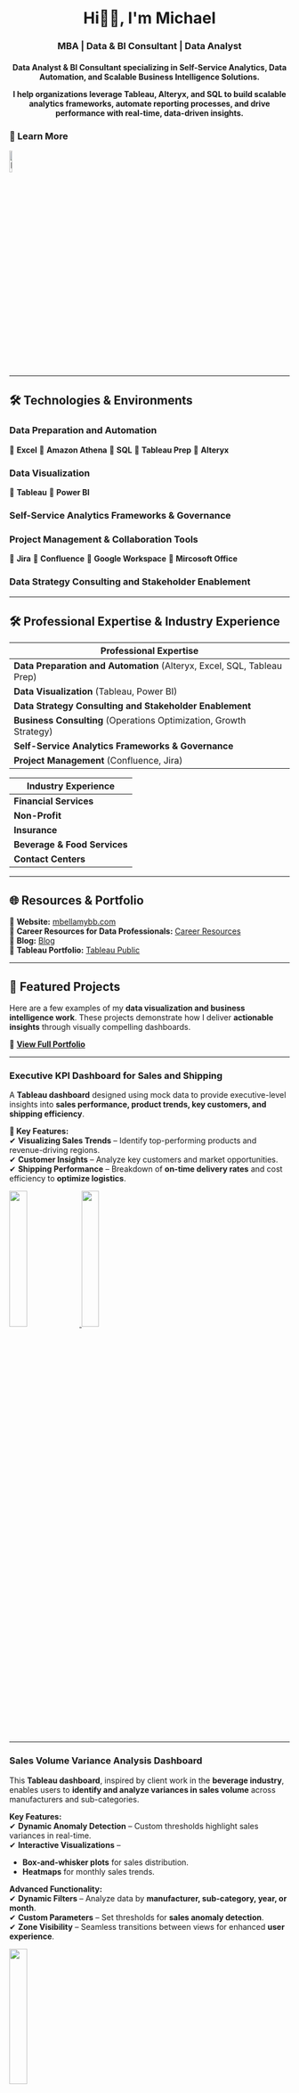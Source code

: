 <h1 align="center">Hi👋🏾, I'm Michael</h1>
<h3 align="center"> MBA | Data & BI Consultant | Data Analyst  </h3>   

<h4 align="center"> Data Analyst & BI Consultant specializing in Self-Service Analytics, Data Automation, and Scalable Business Intelligence Solutions.

I help organizations leverage Tableau, Alteryx, and SQL to build scalable analytics frameworks, automate reporting processes, and drive performance with real-time, data-driven insights. </h4>

### 🔗 Learn More  
<a href="https://www.linkedin.com/in/mbellamybb/" target="_blank">
    <img src="https://i.ibb.co/QD7pFL0/linkedIn.png" alt="LinkedIn" width="10%">
</a>

---

## 🛠 Technologies & Environments  

### **Data Preparation and Automation**  
🔹 **Excel**
🔹 **Amazon Athena**
🔹 **SQL**
🔹 **Tableau Prep**
🔹 **Alteryx**

### **Data Visualization**  
🔹 **Tableau**
🔹 **Power BI**

### **Self-Service Analytics Frameworks & Governance**  

### **Project Management & Collaboration Tools**  
🔹 **Jira**
🔹 **Confluence**
🔹 **Google Workspace**
🔹 **Mircosoft Office**

### **Data Strategy Consulting and Stakeholder Enablement**
---

## 🛠 Professional Expertise & Industry Experience  

| **Professional Expertise** |
|------------------------------|
| **Data Preparation and Automation** (Alteryx, Excel, SQL, Tableau Prep) |
| **Data Visualization** (Tableau, Power BI) |
| **Data Strategy Consulting and Stakeholder Enablement** |
| **Business Consulting** (Operations Optimization, Growth Strategy) |
| **Self-Service Analytics Frameworks & Governance** |
| **Project Management** (Confluence, Jira) |

| **Industry Experience** |
|---------------------------|
| **Financial Services** |
| **Non-Profit** |
| **Insurance** |
| **Beverage & Food Services** |
| **Contact Centers** |
---

## 🌐 Resources & Portfolio  

🔹 **Website:** [mbellamybb.com](https://www.mbellamybb.com/)  
🔹 **Career Resources for Data Professionals:** [Career Resources](https://www.mbellamybb.com/career-resources)  
🔹 **Blog:** [Blog](https://www.mbellamybb.com/blog)  
🔹 **Tableau Portfolio:** [Tableau Public](https://public.tableau.com/app/profile/mbellamybb)  

---
## 🚀 Featured Projects  

Here are a few examples of my **data visualization and business intelligence work**. These projects demonstrate how I deliver **actionable insights** through visually compelling dashboards.  

🔗 **[View Full Portfolio](https://www.mbellamybb.com/portfolio)**  

---

### Executive KPI Dashboard for Sales and Shipping  

A **Tableau dashboard** designed using mock data to provide executive-level insights into **sales performance, product trends, key customers, and shipping efficiency**.  

**🔹 Key Features:**  
✔ **Visualizing Sales Trends** – Identify top-performing products and revenue-driving regions.  
✔ **Customer Insights** – Analyze key customers and market opportunities.  
✔ **Shipping Performance** – Breakdown of **on-time delivery rates** and cost efficiency to **optimize logistics**.  

<a href="https://public.tableau.com/views/NorthwindTraders-AnnualPerformanceReview/NorthwindTraders-SalesPerformance">
      <img src="https://public.tableau.com/thumb/views/NorthwindTraders-AnnualPerformanceReview/NorthwindTraders-SalesPerformance" width="25%">
      </a>
<a href="[https://public.tableau.com/views/NorthwindTraders-AnnualPerformanceReview/NorthwindTraders-ShippingOverview?]">
      <img src="https://public.tableau.com/thumb/views/NorthwindTraders-AnnualPerformanceReview/NorthwindTraders-ShippingOverview?" width="25%">
</a>
  

---

### Sales Volume Variance Analysis Dashboard  

This **Tableau dashboard**, inspired by client work in the **beverage industry**, enables users to **identify and analyze variances in sales volume** across manufacturers and sub-categories.  

**Key Features:**  
✔ **Dynamic Anomaly Detection** – Custom thresholds highlight sales variances in real-time.  
✔ **Interactive Visualizations** –  
  - **Box-and-whisker plots** for sales distribution.  
  - **Heatmaps** for monthly sales trends.  

**Advanced Functionality:**  
✔ **Dynamic Filters** – Analyze data by **manufacturer, sub-category, year, or month**.  
✔ **Custom Parameters** – Set thresholds for **sales anomaly detection**.  
✔ **Zone Visibility** – Seamless transitions between views for enhanced **user experience**.  

<a href="https://public.tableau.com/views/Superstore-SalesVolumeVariance/Superstore-SalesVolumeAnalysis">
      <img src="https://public.tableau.com/thumb/views/Superstore-SalesVolumeVariance/Superstore-SalesVolumeAnalysis" width="25%">
</a>

---

### West Coast Telecom Churn and Customer Analysis Dashboard  

A **Tableau dashboard** created using **mock data** to simulate **real-world churn analysis**. This tool provides actionable insights into **customer retention, revenue impact, and demographic segmentation** for telecom companies.  

**Key Features:**  
✔ **Churn Analysis** –  
  - **Churn vs. Retention Metrics** – Visualizes a **26.5% churn rate**, retention rates, and revenue impact ($3.7M lost, $17.6M retained).  
  - **Demographics Breakdown** – Identifies high-risk customer groups (e.g., **males aged 25–44**).  
  - **Customer Behavior Insights** – Tracks churn by **tenure and contract type** to uncover **retention strategies**.  
  - **Churn Drivers** – Analyzes why customers leave (**competition, dissatisfaction, pricing issues**).  

✔ **Customer Segmentation** –  
  - **High-Value vs. Low-Value Customers** – Identifies revenue distribution (**85% from high-value customers**).  
  - **Retention Strategies** – Tailors customer engagement plans based on **demographics and churn reasons**.  

<a href="https://public.tableau.com/views/WestCoastTelecom-ChurnReportAnalysis/CustomerAnalysis">
      <img src="https://public.tableau.com/thumb/views/WestCoastTelecom-ChurnReportAnalysis/CustomerAnalysis" width="25%">
</a>

---

### Empowering Global Conservation Efforts with Real-Time Data Dashboards  

What if data could help **protect rainforests and improve global communities**? That was the challenge faced by **Health In Harmony**, a non-profit tackling environmental and healthcare issues.  

As part of **TIL+**, an initiative from The Information Lab, I helped **transform Health In Harmony’s data processes** by developing **real-time Tableau dashboards** that improved **data accessibility and decision-making**.  

**Key Features:**  
✔ **Tableau Cloud Optimization** – Organized data sources and improved stakeholder access.  
✔ **Data Pipeline Overhaul** – Standardized and cleaned up reporting data.  
✔ **Interactive Dashboards** – Built real-time visualizations for program tracking.  
✔ **Training & Adoption** – Conducted **hands-on training sessions** for the organization.  

**Results:**  
✔ **Increased Accessibility** – Field teams gained **real-time access** to program data.  
✔ **Improved Decision-Making** – Streamlined reporting for faster insights.  
✔ **Operational Impact** – Enhanced tracking of **health and conservation metrics**.  

<a href="https://www.linkedin.com/posts/the-information-lab_health-in-harmony-til-case-study-activity-7219741952609583104-7AKd/?utm_source=share&utm_medium=member_desktop">
      <img src="https://i.ibb.co/F4vmDw9n/Screenshot-2025-01-15-at-8-18-43-PM.png" width="25%">
</a>

---


## 🤝 Connect with Me  

<p align="left" style="display: flex; gap: 10px;">
  <a href="https://public.tableau.com/app/profile/mbellamybb/vizzes" target="_blank">
      <img src="https://i.ibb.co/6RYfM3D0/tableau.png" alt="Tableau" height="40" />
  </a>
  <a href="https://www.linkedin.com/in/mbellamybb/" target="_blank">
      <img src="https://upload.wikimedia.org/wikipedia/commons/c/ca/LinkedIn_logo_initials.png" alt="LinkedIn" height="40" />
  </a>
  <a href="https://github.com/mbellamybb" target="_blank">
      <img src="https://upload.wikimedia.org/wikipedia/commons/9/91/Octicons-mark-github.svg" alt="GitHub" height="40" />
  </a>
  <a href="https://www.threads.net/@mbellamybb" target="_blank">
      <img src="https://i.ibb.co/LhsLwVBX/threads.png" alt="Threads" height="40" />
  </a>
  <a href="https://bsky.app/profile/mbellamybb.com" target="_blank">
      <img src="https://i.ibb.co/TBKTXw5t/Bluesky-Logo-svg.png" alt="Bluesky" height="40" />
  </a>
</p>


